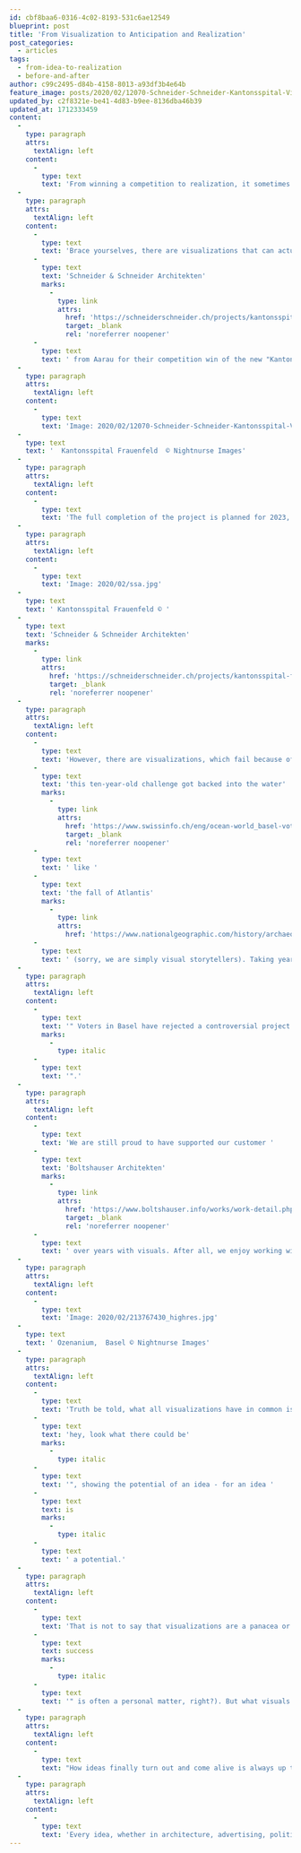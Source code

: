 ```yaml
---
id: cbf8baa6-0316-4c02-8193-531c6ae12549
blueprint: post
title: 'From Visualization to Anticipation and Realization'
post_categories:
  - articles
tags:
  - from-idea-to-realization
  - before-and-after
author: c99c2495-d84b-4158-8013-a93df3b4e64b
feature_image: posts/2020/02/12070-Schneider-Schneider-Kantonsspital-View1-120802_a.jpg
updated_by: c2f8321e-be41-4d83-b9ee-8136dba46b39
updated_at: 1712333459
content:
  -
    type: paragraph
    attrs:
      textAlign: left
    content:
      -
        type: text
        text: 'From winning a competition to realization, it sometimes feels like ages can pass. In some cases,  it can really take a whole decade, which can be challenging for all project stakeholders: clients, architects, specialist planners, officials, etc. But from the moment an idea is born and brought to paper, it has one specific concern: To convince - even its creator - and if strong enough, it comes alive.'
  -
    type: paragraph
    attrs:
      textAlign: left
    content:
      -
        type: text
        text: 'Brace yourselves, there are visualizations that can actually come to life sooner or later with almost keeping the promise they made. One of our examples could be the visualizations we made 2012 for '
      -
        type: text
        text: 'Schneider & Schneider Architekten'
        marks:
          -
            type: link
            attrs:
              href: 'https://schneiderschneider.ch/projects/kantonsspital-frauenfeld-projekt-horizont/'
              target: _blank
              rel: 'noreferrer noopener'
      -
        type: text
        text: ' from Aarau for their competition win of the new "Kantonsspital Frauenfeld":'
  -
    type: paragraph
    attrs:
      textAlign: left
    content:
      -
        type: text
        text: 'Image: 2020/02/12070-Schneider-Schneider-Kantonsspital-View3-120828_a-1024x683.jpg'
  -
    type: text
    text: '  Kantonsspital Frauenfeld  © Nightnurse Images'
  -
    type: paragraph
    attrs:
      textAlign: left
    content:
      -
        type: text
        text: 'The full completion of the project is planned for 2023, a tiny bit more than a decade later. The current construction progress looks almost like its virtual predecessor.'
  -
    type: paragraph
    attrs:
      textAlign: left
    content:
      -
        type: text
        text: 'Image: 2020/02/ssa.jpg'
  -
    type: text
    text: ' Kantonsspital Frauenfeld © '
  -
    type: text
    text: 'Schneider & Schneider Architekten'
    marks:
      -
        type: link
        attrs:
          href: 'https://schneiderschneider.ch/projects/kantonsspital-frauenfeld-projekt-horizont/'
          target: _blank
          rel: 'noreferrer noopener'
  -
    type: paragraph
    attrs:
      textAlign: left
    content:
      -
        type: text
        text: 'However, there are visualizations, which fail because of some kind of resistance, e.g. like the Ozenanium in Basel that was not realized due to a referendum. Thus, just last year '
      -
        type: text
        text: 'this ten-year-old challenge got backed into the water'
        marks:
          -
            type: link
            attrs:
              href: 'https://www.swissinfo.ch/eng/ocean-world_basel-voters-pour-cold-water-over-plans-for-zoo-aquarium/44967130'
              target: _blank
              rel: 'noreferrer noopener'
      -
        type: text
        text: ' like '
      -
        type: text
        text: 'the fall of Atlantis'
        marks:
          -
            type: link
            attrs:
              href: 'https://www.nationalgeographic.com/history/archaeology/atlantis/'
      -
        type: text
        text: ' (sorry, we are simply visual storytellers). Taking years of architectural and visual work along with it.'
  -
    type: paragraph
    attrs:
      textAlign: left
    content:
      -
        type: text
        text: '" Voters in Basel have rejected a controversial project to build a giant aquarium complex for the local zoo – the largest attraction of its kind in land-locked Switzerland'
        marks:
          -
            type: italic
      -
        type: text
        text: '".'
  -
    type: paragraph
    attrs:
      textAlign: left
    content:
      -
        type: text
        text: 'We are still proud to have supported our customer '
      -
        type: text
        text: 'Boltshauser Architekten'
        marks:
          -
            type: link
            attrs:
              href: 'https://www.boltshauser.info/works/work-detail.php?y=2019&aID=172'
              target: _blank
              rel: 'noreferrer noopener'
      -
        type: text
        text: ' over years with visuals. After all, we enjoy working with great architects and good architecture.'
  -
    type: paragraph
    attrs:
      textAlign: left
    content:
      -
        type: text
        text: 'Image: 2020/02/213767430_highres.jpg'
  -
    type: text
    text: ' Ozenanium,  Basel © Nightnurse Images'
  -
    type: paragraph
    attrs:
      textAlign: left
    content:
      -
        type: text
        text: 'Truth be told, what all visualizations have in common is that they are showing "'
      -
        type: text
        text: 'hey, look what there could be'
        marks:
          -
            type: italic
      -
        type: text
        text: '", showing the potential of an idea - for an idea '
      -
        type: text
        text: is
        marks:
          -
            type: italic
      -
        type: text
        text: ' a potential.'
  -
    type: paragraph
    attrs:
      textAlign: left
    content:
      -
        type: text
        text: 'That is not to say that visualizations are a panacea or safety net for bad surprises, for there are more factors contributing to the success of a project (and between us, "'
      -
        type: text
        text: success
        marks:
          -
            type: italic
      -
        type: text
        text: '" is often a personal matter, right?). But what visuals do, is they offer possibilities to reveal the potential or even pitfalls of a project, and they help all project stakeholders to keep aware of these during the whole planning process.'
  -
    type: paragraph
    attrs:
      textAlign: left
    content:
      -
        type: text
        text: "How ideas finally turn out and come alive is always up to all the contributors within circumstances of needs, regulations, finances or other impacts. The images help to make see what there could be. They are an extension of the architects' plans, another tool showing the content in all dimensions."
  -
    type: paragraph
    attrs:
      textAlign: left
    content:
      -
        type: text
        text: 'Every idea, whether in architecture, advertising, politics or even in our daily family discussions at the kitchen table, is presented with its potential. And every viewer and listener is able to form its own picture - that is a free choice.'
---
```

